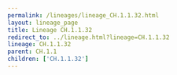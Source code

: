 ```yaml
---
permalink: /lineages/lineage_CH.1.1.32.html
layout: lineage_page
title: Lineage CH.1.1.32
redirect_to: ../lineage.html?lineage=CH.1.1.32
lineage: CH.1.1.32
parent: CH.1.1
children: ['CH.1.1.32']
---
```

